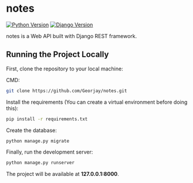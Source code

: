 # notes
[![Python Version](https://img.shields.io/badge/python-3.9.6-brightgreen.svg)](https://python.org)
[![Django Version](https://img.shields.io/badge/django-3.2.5-brightgreen.svg)](https://djangoproject.com)

notes is a Web API built with Django REST framework.

## Running the Project Locally

First, clone the repository to your local machine:

CMD:

```bash
git clone https://github.com/Georjay/notes.git
```

Install the requirements (You can create a virtual environment before doing this):

```bash
pip install -r requirements.txt
```

Create the database:

```bash
python manage.py migrate
```

Finally, run the development server:

```bash
python manage.py runserver
```

The project will be available at **127.0.0.1:8000**.
 

